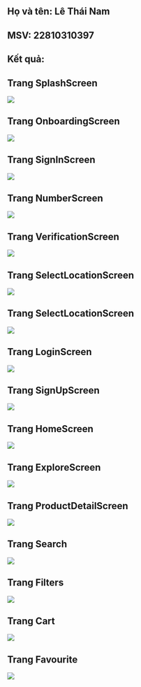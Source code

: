 ## Họ và tên: Lê Thái Nam    
## MSV: 22810310397
## Kết quả:
## Trang SplashScreen
![](./assets/pages/SplashScreen.jpg)
## Trang OnboardingScreen
![](./assets/pages/OnboardingScreen.jpg)
## Trang SignInScreen
![](./assets/pages/SignInScreen.jpg)
## Trang NumberScreen
![](./assets/pages/NumberScreen.jpg)
## Trang VerificationScreen
![](./assets/pages/VerificationScreen.jpg)
## Trang SelectLocationScreen
![](./assets/pages/SelectLocationScreen.jpg)
## Trang SelectLocationScreen
![](./assets/pages/SelectLocationScreen.jpg)
## Trang LoginScreen
![](./assets/pages/LoginScreen.jpg)
## Trang SignUpScreen
![](./assets/pages/SignUpScreen.jpg)
## Trang HomeScreen
![](./assets/pages/HomeScreen.jpg)
## Trang ExploreScreen
![](./assets/pages/ExploreScreen.jpg)
## Trang ProductDetailScreen
![](./assets/pages/ProductDetailScreen.jpg)
## Trang Search
![](./assets/pages/SearchResultsScreen.jpg)
## Trang Filters
![](./assets/pages/FilterScreen.jpg)
## Trang Cart
![](./assets/pages/CartScreen.jpg)
## Trang Favourite
![](./assets/pages/FavouriteScreen.jpg)
